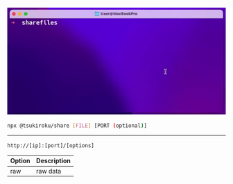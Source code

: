 ![](./res.gif)

```sh
npx @tsukiroku/share [FILE] [PORT (optional)]
```

---

```sh
http://[ip]:[port]/[options]
```

| Option | Description |
| ------ | ----------- |
| raw    | raw data    |
